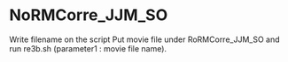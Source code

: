# NoRMCorre_JJM_SO
Write filename on the script
Put movie file under RoRMCorre_JJM_SO and run re3b.sh (parameter1 : movie file name).
